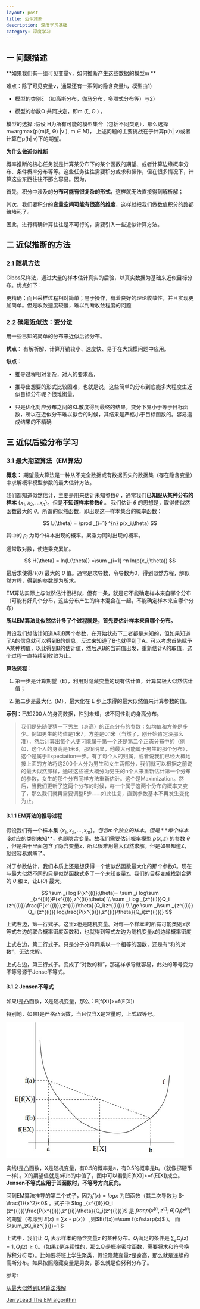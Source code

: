 ```yaml
---
layout: post
title: 近似推断
description: 深度学习基础
category: 深度学习
---
```


## 一  问题描述

**如果我们有一组可见变量v，如何推断产生这些数据的模型m **

难点：除了可见变量v，通常还有一系列的隐含变量h，模型由1）

+ 模型的类别ξ （如高斯分布，伽马分布，多项式分布等）与2）

+ 模型的参数Θ 共同决定，即m (ξ, Θ ) 。

 模型的选择 :假设 H为所有可能的模型集合（包括不同类别），那么选择m=argmax{p(m(ξ, Θ) \|v ), m ∈ M}，
上述问题的主要挑战在于计算p(h\| v)或者计算在p(h\| v)下的期望。

**为什么做近似推断**

概率推断的核心任务就是计算某分布下的某个函数的期望、或者计算边缘概率分布、条件概率分布等等。这些任务往往需要积分或求和操作，但在很多情况下，计算这些东西往往不那么容易。因为，

首先，积分中涉及的**分布可能有很复杂的形式**，这样就无法直接得到解析解；

其次，我们要积分的**变量空间可能有很高的维度**，这样就把我们做数值积分的路都给堵死了。

因此，进行精确计算往往是不可行的，需要引入一些近似计算方法。

## 二 近似推断的方法

### 2.1 随机方法

Gibbs采样法，通过大量的样本估计真实的后验，以真实数据为基础来近似目标分布。优点如下：

更精确；而且采样过程相对简单；易于操作，有着良好的理论收敛性，并且实现更加简单。但是收敛速度较慢，难以判断收敛程度的问题

### 2.2 确定近似法：变分法

用一些已知的简单的分布来近似后验分布。

**优点**： 有解析解、计算开销较小、速度快、易于在大规模问题中应用。

**缺点**：

+ 推导过程相对复杂，对人的要求高，

+ 推导出想要的形式比较困难，也就是说，这些简单的分布到底能多大程度生近似目标分布呢？很难衡量。

+ 只是优化对应分布之间的KL散度得到最终的结果，变分下界小于等于目标函数，所以在近似分布难以拟合的时候，其结果是严格小于目标函数的。容易造成结果的不精确

## 三 近似后验分布学习

### 3.1 最大期望算法（EM算法）

**概念：** 期望最大算法是一种从不完全数据或有数据丢失的数据集（存在隐含变量）中求解概率模型参数的最大估计方法。


我们都知道似然估计，主要是用来估计未知参数$\theta$ ，通常我们**已知服从某种分布的样本** $\lbrace x_1,x_2,...x_n\rbrace$。但是**不知道样本参数$\theta$** 。 我们估计 $\theta$ 的思想是，取得使似然函数最大的 $\theta$。所谓的似然函数，即出现这一样本集合的概率函数：

$$
   L(\theta) = \prod _{i=1} ^{n} p(x_i;\theta)
$$

其中的 $p_i$ 为每个样本出现的概率。累乘为同时出现的概率。

通常取对数，使连乘变累加。

$$
   H(\theta) = ln(L(\theta)) =\sum _{i=1} ^n ln(p(x_i;\theta))
$$

最后求使得$H(\theta)$ 最大的 $\theta$ 值。通常是求导数，令导数为0，得到似然方程，解似然方程，得到的参数即为所求。

EM算法实际上与似然估计很相似，但有一条，就是它不能确定样本来自哪个分布（可能有好几个分布，这些分布产生的样本混合在一起，不能确定样本来自哪个分布）

**所以EM算法比似然估计多了个过程就是，首先要估计样本来自哪个分布。**

假设我们想估计知道A和B两个参数，在开始状态下二者都是未知的，但如果知道了A的信息就可以得到B的信息，反过来知道了B也就得到了A。可以考虑首先赋予A某种初值，以此得到B的估计值，然后从B的当前值出发，重新估计A的取值，这个过程一直持续到收敛为止。

**算法流程**：

1. 第一步是计算期望（E），利用对隐藏变量的现有估计值，计算其极大似然估计值；

2. 第二步是最大化（M），最大化在 E 步上求得的最大似然值来计算参数的值。

**示例**：已知200人的身高数据，性别未知，求不同性别的身高分布。
>我们是先随便猜一下男生（身高）的正态分布的参数：如均值和方差是多少。例如男生的均值是1米7，方差是0.1米（当然了，刚开始肯定没那么准），然后计算出每个人更可能属于第一个还是第二个正态分布中的（例如，这个人的身高是1米8，那很明显，他最大可能属于男生的那个分布），这个是属于Expectation一步。有了每个人的归属，或者说我们已经大概地按上面的方法将这200个人分为男生和女生两部分，我们就可以根据之前说的最大似然那样，通过这些被大概分为男生的n个人来重新估计第一个分布的参数，女生的那个分布同样方法重新估计。这个是Maximization。然后，当我们更新了这两个分布的时候，每一个属于这两个分布的概率又变了，那么我们就再需要调整E步……如此往复，直到参数基本不再发生变化为止。


#### 3.1.1 EM算法的推导过程

假设我们有一个样本集 $\lbrace x_1,x_2,...,x_m\rbrace。包含m个独立的样本。但是**每个样本$i$对应的类别未知**，也即隐含变量。故我们需要估计概率模型 $p(x,z)$ 的参数 $\theta$ ，但是由于里面包含了隐含变量z，所以很难用最大似然求解。但是如果知道Z，就很容易求解了。

对于参数估计，我们本质上还是想获得一个使似然函数最大化的那个参数$\theta$。现在与最大似然不同的只是似然函数式多了一个未知变量z。我们的目标变成找到合适的 $\theta$ 和 z，让$L(\theta)$ 最大。

$$
 \sum _i log P(x^{(i)};\theta)= \sum _i log\sum _{z^{(i)}}P(x^{(i)},z^{(i)};\theta) \\
 \sum _i log _{z^{(i)}}Q_i (z^{(i)})\frac{P(x^{(i)}),z^{(i)}\theta}{Q_i(z^{(i)})} \\
 \ge \sum _i\sum _{z^{(i)}} Q_i (z^{(i)}) log\frac{P(x^{(i)}),z^{(i)}\theta}{Q_i(z^{(i)})}
$$

上式右边，第一行式子。这里z也是随机变量。对每一个样本i的所有可能类别z求等式右边的联合概率密度函数和，也就得到等式左边为随机变量x的边缘概率密度

上式右边，第二行式子。只是分子分母同乘以一个相等的函数，还是有“和的对数”，无法求解。

上式右边，第三行式子。变成了“对数的和”，那这样求导就容易，此处的等号变为不等号源于Jense不等式。

#### 3.1.2 Jensen不等式

如果f是凸函数，X是随机变量，那么：E[f(X)]>=f(E[X])

特别地，如果f是严格凸函数，当且仅当X是常量时，上式取等号。

![公式](/images/blog/jensen_fourma.jpg)

实线f是凸函数，X是随机变量，有0.5的概率是a，有0.5的概率是b。（就像掷硬币一样）。X的期望值就是a和b的中值了，图中可以看到E[f(X)]>=f(E[X])成立。**Jensen不等式应用于凹函数时，不等号方向反向。**

回到EM算法推导的第二个式子，因为$f(x)=logx$ 为凹函数（其二次导数为 $-\frac{1}{x^2}<0$  。式子中 $log _{z^{(i)}}Q_i (z^{(i)})\frac{P(x^{(i)}),z^{(i)}\theta}{Q_i(z^{(i)})}$ 是 $frac{p(x^{(i)},z^{(i)};\theta)}{Q_i(z^{(i)})}$的期望（考虑到 $E(x)=\sum x\star p(x)）$ ,则$E(f(x))=\sum f(x)\starp(x)$ )。 而 $\sum_zQ_i(z^{(i)})=1 $

上式中，我们让 $Q_i$ 表示样本的隐含变量$z$ 的某种分布。$Q_i$满足的条件是 $\sum_z Q_i(z)=1,Q_i(z)\ge 0$。（如果z是连续性的，那么$Q_i$是概率密度函数，需要将求和符号换做积分符号）。比如要将班上学生聚类，假设隐藏变量z是身高，那么就是连续的高斯分布。如果按照隐藏变量是男女，那么就是伯努利分布了。




参考:

[从最大似然到EM算法浅解](http://blog.csdn.net/zouxy09/article/details/8537620/)

[JerryLead The EM algorithm](http://www.cnblogs.com/jerrylead/archive/2011/04/06/2006936.html)
